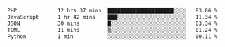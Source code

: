 
<!--START_SECTION:waka-->

```txt
PHP             12 hrs 37 mins  █████████████████████░░░░   83.86 %
JavaScript      1 hr 42 mins    ███░░░░░░░░░░░░░░░░░░░░░░   11.34 %
JSON            30 mins         █░░░░░░░░░░░░░░░░░░░░░░░░   03.34 %
TOML            11 mins         ▒░░░░░░░░░░░░░░░░░░░░░░░░   01.24 %
Python          1 min           ░░░░░░░░░░░░░░░░░░░░░░░░░   00.11 %
```

<!--END_SECTION:waka-->
